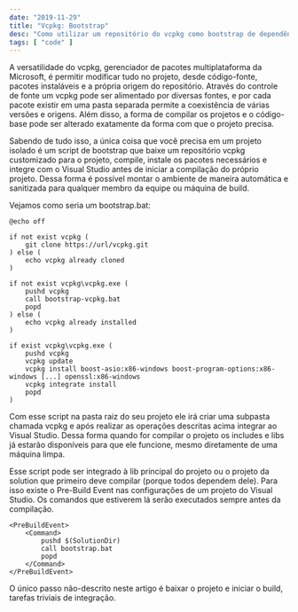 ```yaml
---
date: "2019-11-29"
title: "Vcpkg: Bootstrap"
desc: "Como utilizar um repositório do vcpkg como bootstrap de dependências de um projeto."
tags: [ "code" ]
---
```

A versatilidade do vcpkg, gerenciador de pacotes multiplataforma da Microsoft, é permitir modificar tudo no projeto, desde código-fonte, pacotes instaláveis e a própria origem do repositório. Através do controle de fonte um vcpkg pode ser alimentado por diversas fontes, e por cada pacote existir em uma pasta separada permite a coexistência de várias versões e origens. Além disso, a forma de compilar os projetos e o código-base pode ser alterado exatamente da forma com que o projeto precisa.

Sabendo de tudo isso, a única coisa que você precisa em um projeto isolado é um script de bootstrap que baixe um repositório vcpkg customizado para o projeto, compile, instale os pacotes necessários e integre com o Visual Studio antes de iniciar a compilação do próprio projeto. Dessa forma é possível montar o ambiente de maneira automática e sanitizada para qualquer membro da equipe ou máquina de build.

Vejamos como seria um bootstrap.bat:

```
@echo off

if not exist vcpkg (
    git clone https://url/vcpkg.git
) else (
    echo vcpkg already cloned
)

if not exist vcpkg\vcpkg.exe (
    pushd vcpkg
    call bootstrap-vcpkg.bat
    popd
) else (
    echo vcpkg already installed
)

if exist vcpkg\vcpkg.exe (
    pushd vcpkg
    vcpkg update
    vcpkg install boost-asio:x86-windows boost-program-options:x86-windows [...] openssl:x86-windows
    vcpkg integrate install
    popd
)
```

Com esse script na pasta raiz do seu projeto ele irá criar uma subpasta chamada vcpkg e após realizar as operações descritas acima integrar ao Visual Studio. Dessa forma quando for compilar o projeto os includes e libs já estarão disponíveis para que ele funcione, mesmo diretamente de uma máquina limpa.

Esse script pode ser integrado à lib principal do projeto ou o projeto da solution que primeiro deve compilar (porque todos dependem dele). Para isso existe o Pre-Build Event nas configurações de um projeto do Visual Studio. Os comandos que estiverem lá serão executados sempre antes da compilação.

```
<PreBuildEvent>
    <Command>
        pushd $(SolutionDir)
        call bootstrap.bat
        popd
    </Command>
</PreBuildEvent>
```

O único passo não-descrito neste artigo é baixar o projeto e iniciar o build, tarefas triviais de integração.
